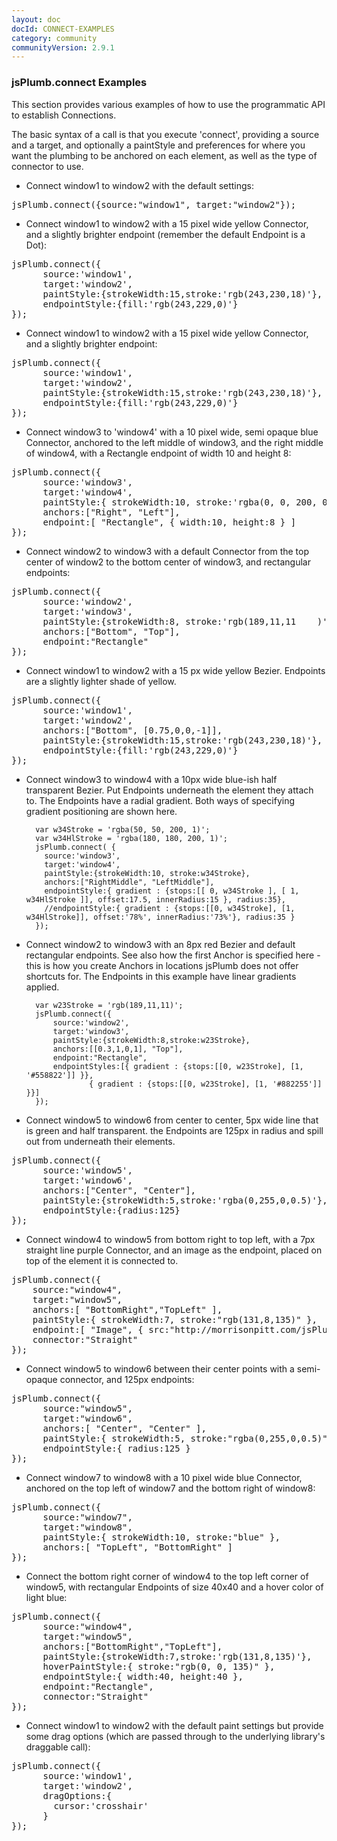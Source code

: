 ```yaml
---
layout: doc
docId: CONNECT-EXAMPLES
category: community
communityVersion: 2.9.1
---
```

### jsPlumb.connect Examples
This section provides various examples of how to use the programmatic API to establish Connections. 

The basic syntax of a call is that you execute 'connect', providing a source and a target, and optionally a paintStyle and preferences for where you want the plumbing to be anchored on each element, as well as the type of connector to use. 

- Connect window1 to window2 with the default settings:
<pre>
jsPlumb.connect({source:"window1", target:"window2"});
</pre>

- Connect window1 to window2 with a 15 pixel wide yellow Connector, and a slightly brighter endpoint (remember the default Endpoint is a Dot):
<pre>
jsPlumb.connect({
      source:'window1',
      target:'window2',
      paintStyle:{strokeWidth:15,stroke:'rgb(243,230,18)'},
      endpointStyle:{fill:'rgb(243,229,0)'}
});
</pre>
- Connect window1 to window2 with a 15 pixel wide yellow Connector, and a slightly brighter endpoint:
<pre>
jsPlumb.connect({
	  source:'window1',
	  target:'window2',
	  paintStyle:{strokeWidth:15,stroke:'rgb(243,230,18)'},
	  endpointStyle:{fill:'rgb(243,229,0)'}
});
</pre>
- Connect window3 to 'window4' with a 10 pixel wide, semi opaque blue Connector, anchored to the left middle of window3, and the right middle of window4, with a Rectangle endpoint of width 10 and height 8:
<pre>
jsPlumb.connect({
	  source:'window3',
	  target:'window4',
	  paintStyle:{ strokeWidth:10, stroke:'rgba(0, 0, 200, 0.5)' },
	  anchors:["Right", "Left"],
	  endpoint:[ "Rectangle", { width:10, height:8 } ]
});
</pre>
- Connect window2 to window3 with a default Connector from the top center of window2 to the bottom center of window3, and rectangular endpoints:
<pre>
jsPlumb.connect({
      source:'window2',
      target:'window3',
      paintStyle:{strokeWidth:8, stroke:'rgb(189,11,11    )'},
      anchors:["Bottom", "Top"],
      endpoint:"Rectangle"
});
</pre>

- Connect window1 to window2 with a 15 px wide yellow Bezier. Endpoints are a slightly lighter shade of yellow.
<pre>
jsPlumb.connect({
	  source:'window1',
	  target:'window2',
	  anchors:["Bottom", [0.75,0,0,-1]],
	  paintStyle:{strokeWidth:15,stroke:'rgb(243,230,18)'},
	  endpointStyle:{fill:'rgb(243,229,0)'}
});
</pre>

- Connect window3 to window4 with a 10px wide blue-ish half transparent Bezier. Put Endpoints underneath the element they attach to.  The Endpoints have a radial gradient. Both ways of specifying gradient positioning are shown here.

        var w34Stroke = 'rgba(50, 50, 200, 1)';
        var w34HlStroke = 'rgba(180, 180, 200, 1)';
        jsPlumb.connect( {
      	  source:'window3',
      	  target:'window4',
          paintStyle:{strokeWidth:10, stroke:w34Stroke},
          anchors:["RightMiddle", "LeftMiddle"],
          endpointStyle:{ gradient : {stops:[[ 0, w34Stroke ], [ 1, w34HlStroke ]], offset:17.5, innerRadius:15 }, radius:35},
          //endpointStyle:{ gradient : {stops:[[0, w34Stroke], [1, w34HlStroke]], offset:'78%', innerRadius:'73%'}, radius:35 }
        });


- Connect window2 to window3 with an 8px red Bezier and default rectangular endpoints.  See also how the first Anchor is specified here - this is how you create Anchors in locations jsPlumb does not offer shortcuts for.  The Endpoints in this example have linear gradients applied.

        var w23Stroke = 'rgb(189,11,11)';
        jsPlumb.connect({
	        source:'window2',
	        target:'window3',
            paintStyle:{strokeWidth:8,stroke:w23Stroke},
      	    anchors:[[0.3,1,0,1], "Top"],
      	    endpoint:"Rectangle",
      	    endpointStyles:[{ gradient : {stops:[[0, w23Stroke], [1, '#558822']] }},
       				{ gradient : {stops:[[0, w23Stroke], [1, '#882255']] }}]
        });


- Connect window5 to window6 from center to center, 5px wide line that is green and half transparent. the Endpoints are 125px in radius and spill out from underneath their elements.
<pre>
jsPlumb.connect({
	  source:'window5',
	  target:'window6',
	  anchors:["Center", "Center"],
	  paintStyle:{strokeWidth:5,stroke:'rgba(0,255,0,0.5)'},
      endpointStyle:{radius:125}
});
</pre>

- Connect window4 to window5 from bottom right to top left, with a 7px straight line purple Connector, and an image as the endpoint,
placed on top of the element it is connected to.
<pre>
jsPlumb.connect({
	source:"window4",
	target:"window5",
	anchors:[ "BottomRight","TopLeft" ],
	paintStyle:{ strokeWidth:7, stroke:"rgb(131,8,135)" },
	endpoint:[ "Image", { src:"http://morrisonpitt.com/jsPlumb/img/endpointTest1.png" } ],
	connector:"Straight"
});
</pre>
- Connect window5 to window6 between their center points with a semi-opaque connector, and 125px endpoints:
<pre>
jsPlumb.connect({
      source:"window5",
	  target:"window6",
	  anchors:[ "Center", "Center" ],
	  paintStyle:{ strokeWidth:5, stroke:"rgba(0,255,0,0.5)" },
	  endpointStyle:{ radius:125 }
});
</pre>

- Connect window7 to window8 with a 10 pixel wide blue Connector, anchored on the top left of window7 and the bottom right of window8:
<pre>
jsPlumb.connect({
      source:"window7",
	  target:"window8",
	  paintStyle:{ strokeWidth:10, stroke:"blue" },
	  anchors:[ "TopLeft", "BottomRight" ]
});
</pre>

- Connect the bottom right corner of window4 to the top left corner of window5, with rectangular Endpoints of size 40x40 and a hover color of light blue:
<pre>
jsPlumb.connect({
	  source:"window4",
	  target:"window5",
	  anchors:["BottomRight","TopLeft"],
	  paintStyle:{strokeWidth:7,stroke:'rgb(131,8,135)'},
	  hoverPaintStyle:{ stroke:"rgb(0, 0, 135)" },
	  endpointStyle:{ width:40, height:40 },
	  endpoint:"Rectangle",
	  connector:"Straight"
});
</pre>
- Connect window1 to window2 with the default paint settings but provide some drag options (which are passed through to the underlying library's draggable call):
<pre>
jsPlumb.connect({
      source:'window1', 
      target:'window2',
      dragOptions:{
        cursor:'crosshair'
      }
});
</pre>
